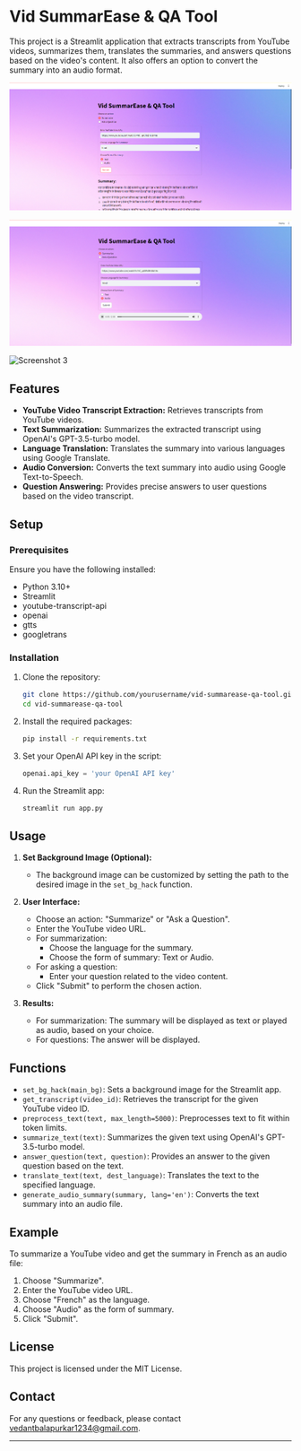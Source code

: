 # Vid SummarEase & QA Tool

This project is a Streamlit application that extracts transcripts from YouTube videos, summarizes them, translates the summaries, and answers questions based on the video's content. It also offers an option to convert the summary into an audio format.

![Screenshot1](img1.png)

![Screenshot 2](img2.png)

![Screenshot 3](img.png)

## Features

- **YouTube Video Transcript Extraction:** Retrieves transcripts from YouTube videos.
- **Text Summarization:** Summarizes the extracted transcript using OpenAI's GPT-3.5-turbo model.
- **Language Translation:** Translates the summary into various languages using Google Translate.
- **Audio Conversion:** Converts the text summary into audio using Google Text-to-Speech.
- **Question Answering:** Provides precise answers to user questions based on the video transcript.

## Setup

### Prerequisites

Ensure you have the following installed:

- Python 3.10+
- Streamlit
- youtube-transcript-api
- openai
- gtts
- googletrans

### Installation

1. Clone the repository:
    ```sh
    git clone https://github.com/yourusername/vid-summarease-qa-tool.git
    cd vid-summarease-qa-tool
    ```

2. Install the required packages:
    ```sh
    pip install -r requirements.txt
    ```

3. Set your OpenAI API key in the script:
    ```python
    openai.api_key = 'your OpenAI API key'
    ```

4. Run the Streamlit app:
    ```sh
    streamlit run app.py
    ```

## Usage

1. **Set Background Image (Optional):**
    - The background image can be customized by setting the path to the desired image in the `set_bg_hack` function.

2. **User Interface:**
    - Choose an action: "Summarize" or "Ask a Question".
    - Enter the YouTube video URL.
    - For summarization:
      - Choose the language for the summary.
      - Choose the form of summary: Text or Audio.
    - For asking a question:
      - Enter your question related to the video content.
    - Click "Submit" to perform the chosen action.

3. **Results:**
    - For summarization: The summary will be displayed as text or played as audio, based on your choice.
    - For questions: The answer will be displayed.

## Functions

- `set_bg_hack(main_bg)`: Sets a background image for the Streamlit app.
- `get_transcript(video_id)`: Retrieves the transcript for the given YouTube video ID.
- `preprocess_text(text, max_length=5000)`: Preprocesses text to fit within token limits.
- `summarize_text(text)`: Summarizes the given text using OpenAI's GPT-3.5-turbo model.
- `answer_question(text, question)`: Provides an answer to the given question based on the text.
- `translate_text(text, dest_language)`: Translates the text to the specified language.
- `generate_audio_summary(summary, lang='en')`: Converts the text summary into an audio file.

## Example

To summarize a YouTube video and get the summary in French as an audio file:

1. Choose "Summarize".
2. Enter the YouTube video URL.
3. Choose "French" as the language.
4. Choose "Audio" as the form of summary.
5. Click "Submit".

## License

This project is licensed under the MIT License.

## Contact

For any questions or feedback, please contact vedantbalapurkar1234@gmail.com.

---


